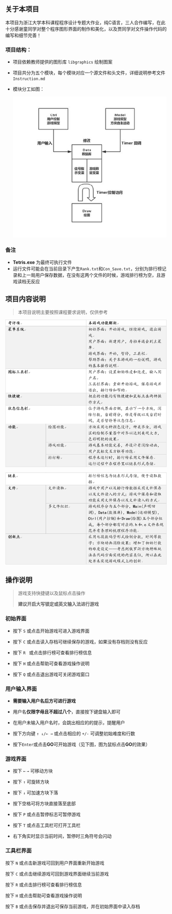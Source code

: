 ## 关于本项目

本项目为浙江大学本科课程程序设计专题大作业，纯C语言，三人合作编写，在此十分感谢童同学对整个程序图形界面的制作和美化，以及贾同学对文件操作代码的编写和细节完善！

### 项目结构：

* 项目依赖教师提供的图形库 `libgraphics` 绘制图案

* 项目共分为五个模块，每个模块对应一个源文件和头文件，详细说明参考文件`Instruction.md`

* 模块分工如图：

  ![项目结构](./Pictures/项目结构.jpg)

### 备注

* **Tetris.exe** 为最终可执行文件
* 运行文件可能会在当前目录下产生`Rank.txt`和`Con_Save.txt`，分别为排行榜记录和上一局用户保存数据，在没有这两个文件的时候，游戏排行榜为空，且游戏读档无反应

## 项目内容说明

> 本项目说明主要按照课程要求说明，仅供参考

![说明1](./Pictures/说明1.png)

![说明2](./Pictures/说明2.png)

## 操作说明

> 游戏支持快捷键以及鼠标点击操作
>
> **建议开启大写锁定或英文输入法进行游戏**

### 初始界面

* 按下 `S` 或点击开始游戏可进入游戏界面

* 按下 `C` 或点击读入存档可继续保存的游戏，如果没有存档则没有反应

* 按下 `R ` 或点击排行榜可查看排行榜信息

* 按下 `H` 或点击帮助可查看游戏操作说明

* 按下 `Q` 或点击退出游戏可关闭游戏窗口

### 用户输入界面

* **需要输入用户名后方可进行游戏**

* 用户名**仅限字母且不超过八个**，直接按下键盘输入即可

* 在用户未输入用户名时，会跳出相应的的提示，提醒用户

* 按下方向键 `↑ ↓/← →` 或点击相应的 `+/-` 可调整初始难度和行数

* 按下`Enter`或点击**GO**可开始游戏（见下图，图为鼠标点击**GO**的效果）

### 游戏界面

* 按下 `←` `→` 可移动方块

* 按下 `↑` 可旋转方块

* 按下 `↓` 可加速方块下落

* 按下空格可将方块直接落至底部

* 按下 `P` 或点击暂停标志可暂停游戏

* 按下 `T` 或点击工具栏可打开工具栏

* 右下角实时显示当前时间，暂停时三角符号会闪动

### 工具栏界面

按下 `N` 或点击新游戏可回到用户界面重新开始游戏

按下 `C` 或点击继续游戏可回到游戏界面继续当前游戏

按下 `R` 或点击排行榜可查看排行榜信息

按下 `H` 或点击帮助可查看游戏操作说明

按下 `B` 或点击保存并退出可保存当前游戏，并在初始界面中读入存档
